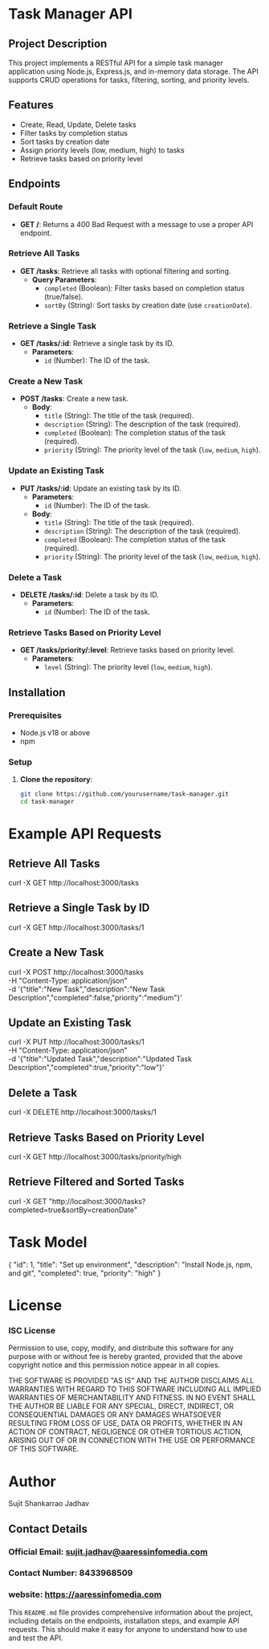 # Task Manager API

## Project Description

This project implements a RESTful API for a simple task manager application using Node.js, Express.js, and in-memory data storage. The API supports CRUD operations for tasks, filtering, sorting, and priority levels.

## Features

- Create, Read, Update, Delete tasks
- Filter tasks by completion status
- Sort tasks by creation date
- Assign priority levels (low, medium, high) to tasks
- Retrieve tasks based on priority level

## Endpoints

### Default Route
- **GET /**: Returns a 400 Bad Request with a message to use a proper API endpoint.

### Retrieve All Tasks
- **GET /tasks**: Retrieve all tasks with optional filtering and sorting.
  - **Query Parameters**: 
    - `completed` (Boolean): Filter tasks based on completion status (true/false).
    - `sortBy` (String): Sort tasks by creation date (use `creationDate`).

### Retrieve a Single Task
- **GET /tasks/:id**: Retrieve a single task by its ID.
  - **Parameters**: 
    - `id` (Number): The ID of the task.

### Create a New Task
- **POST /tasks**: Create a new task.
  - **Body**: 
    - `title` (String): The title of the task (required).
    - `description` (String): The description of the task (required).
    - `completed` (Boolean): The completion status of the task (required).
    - `priority` (String): The priority level of the task (`low`, `medium`, `high`).

### Update an Existing Task
- **PUT /tasks/:id**: Update an existing task by its ID.
  - **Parameters**: 
    - `id` (Number): The ID of the task.
  - **Body**: 
    - `title` (String): The title of the task (required).
    - `description` (String): The description of the task (required).
    - `completed` (Boolean): The completion status of the task (required).
    - `priority` (String): The priority level of the task (`low`, `medium`, `high`).

### Delete a Task
- **DELETE /tasks/:id**: Delete a task by its ID.
  - **Parameters**: 
    - `id` (Number): The ID of the task.

### Retrieve Tasks Based on Priority Level
- **GET /tasks/priority/:level**: Retrieve tasks based on priority level.
  - **Parameters**: 
    - `level` (String): The priority level (`low`, `medium`, `high`).

## Installation

### Prerequisites

- Node.js v18 or above
- npm

### Setup

1. **Clone the repository**:
   ```bash
   git clone https://github.com/yourusername/task-manager.git
   cd task-manager


# Example API Requests

## Retrieve All Tasks

curl -X GET http://localhost:3000/tasks

## Retrieve a Single Task by ID

curl -X GET http://localhost:3000/tasks/1

## Create a New Task

curl -X POST http://localhost:3000/tasks \
 -H "Content-Type: application/json" \
 -d '{"title":"New Task","description":"New Task Description","completed":false,"priority":"medium"}'

## Update an Existing Task

curl -X PUT http://localhost:3000/tasks/1 \
 -H "Content-Type: application/json" \
 -d '{"title":"Updated Task","description":"Updated Task Description","completed":true,"priority":"low"}'

## Delete a Task

curl -X DELETE http://localhost:3000/tasks/1

## Retrieve Tasks Based on Priority Level

curl -X GET http://localhost:3000/tasks/priority/high

## Retrieve Filtered and Sorted Tasks

curl -X GET "http://localhost:3000/tasks?completed=true&sortBy=creationDate"

# Task Model

{
"id": 1,
"title": "Set up environment",
"description": "Install Node.js, npm, and git",
"completed": true,
"priority": "high"
}

# License

### ISC License

Permission to use, copy, modify, and distribute this software for any purpose with or without fee is hereby granted, provided that the above copyright notice and this permission notice appear in all copies.

THE SOFTWARE IS PROVIDED "AS IS" AND THE AUTHOR DISCLAIMS ALL WARRANTIES WITH REGARD TO THIS SOFTWARE INCLUDING ALL IMPLIED WARRANTIES OF MERCHANTABILITY AND FITNESS. IN NO EVENT SHALL THE AUTHOR BE LIABLE FOR ANY SPECIAL, DIRECT, INDIRECT, OR CONSEQUENTIAL DAMAGES OR ANY DAMAGES WHATSOEVER RESULTING FROM LOSS OF USE, DATA OR PROFITS, WHETHER IN AN ACTION OF CONTRACT, NEGLIGENCE OR OTHER TORTIOUS ACTION, ARISING OUT OF OR IN CONNECTION WITH THE USE OR PERFORMANCE OF THIS SOFTWARE.

# Author

Sujit Shankarrao Jadhav

## Contact Details

### Official Email: sujit.jadhav@aaressinfomedia.com

### Contact Number: 8433968509

### website: https://aaressinfomedia.com

This `README.md` file provides comprehensive information about the project, including details on the endpoints, installation steps, and example API requests. This should make it easy for anyone to understand how to use and test the API.

